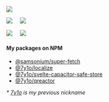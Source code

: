 ![](https://github-profile-summary-cards.vercel.app/api/cards/profile-details?username=samsonium&theme=monokai)

![](http://github-profile-summary-cards.vercel.app/api/cards/repos-per-language?username=samsonium&theme=monokai)    
![](http://github-profile-summary-cards.vercel.app/api/cards/most-commit-language?username=samsonium&theme=monokai)

![](http://github-profile-summary-cards.vercel.app/api/cards/stats?username=samsonium&theme=monokai)    
![](http://github-profile-summary-cards.vercel.app/api/cards/productive-time?username=samsonium&theme=monokai&utcOffset=3)

#### My packages on NPM
- [@samsonium/super-fetch](https://www.npmjs.com/package/@samsonium/super-fetch)
- [@7y1o/localize](https://www.npmjs.com/package/@7y1o/localize)
- [@7y1o/svelte-capacitor-safe-store](https://www.npmjs.com/package/@7y1o/svelte-capacitor-safe-store?activeTab=versions)
- [@7y1o/qreactor](https://www.npmjs.com/package/@7y1o/qreactor)

*\* [7y1o](https://github.com/7y1o) is my previous nickname*
